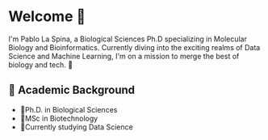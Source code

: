 # Welcome 👋

I'm Pablo La Spina, a Biological Sciences Ph.D specializing in Molecular Biology and Bioinformatics. Currently diving into the exciting realms of Data Science and Machine Learning, I'm on a mission to merge the best of biology and tech. 🔬

## 🧬 Academic Background

- 🧪Ph.D. in Biological Sciences
- 🧬MSc in Biotechnology
- 🌱Currently studying Data Science

<!--
**LaSpi21/LaSpi21** is a ✨ _special_ ✨ repository because its `README.md` (this file) appears on your GitHub profile.

Here are some ideas to get you started:

- 🔭 I’m currently working on ...
- 🌱 I’m currently learning ...
- 👯 I’m looking to collaborate on ...
- 🤔 I’m looking for help with ...
- 💬 Ask me about ...
- 📫 How to reach me: ...
- 😄 Pronouns: ...
- ⚡ Fun fact: ...
-->
